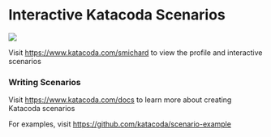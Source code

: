 # Interactive Katacoda Scenarios

[![](http://shields.katacoda.com/katacoda/smichard/count.svg)](https://www.katacoda.com/smichard "Get your profile on Katacoda.com")

Visit https://www.katacoda.com/smichard to view the profile and interactive scenarios

### Writing Scenarios
Visit https://www.katacoda.com/docs to learn more about creating Katacoda scenarios

For examples, visit https://github.com/katacoda/scenario-example
